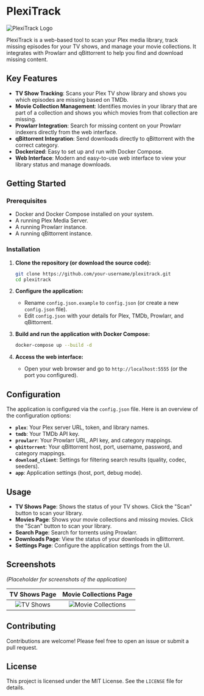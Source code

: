 # PlexiTrack

![PlexiTrack Logo](https://via.placeholder.com/300x150.png?text=PlexiTrack)

PlexiTrack is a web-based tool to scan your Plex media library, track missing episodes for your TV shows, and manage your movie collections. It integrates with Prowlarr and qBittorrent to help you find and download missing content.

## Key Features

-   **TV Show Tracking**: Scans your Plex TV show library and shows you which episodes are missing based on TMDb.
-   **Movie Collection Management**: Identifies movies in your library that are part of a collection and shows you which movies from that collection are missing.
-   **Prowlarr Integration**: Search for missing content on your Prowlarr indexers directly from the web interface.
-   **qBittorrent Integration**: Send downloads directly to qBittorrent with the correct category.
-   **Dockerized**: Easy to set up and run with Docker Compose.
-   **Web Interface**: Modern and easy-to-use web interface to view your library status and manage downloads.

## Getting Started

### Prerequisites

-   Docker and Docker Compose installed on your system.
-   A running Plex Media Server.
-   A running Prowlarr instance.
-   A running qBittorrent instance.

### Installation

1.  **Clone the repository (or download the source code):**
    ```sh
    git clone https://github.com/your-username/plexitrack.git
    cd plexitrack
    ```

2.  **Configure the application:**
    -   Rename `config.json.example` to `config.json` (or create a new `config.json` file).
    -   Edit `config.json` with your details for Plex, TMDb, Prowlarr, and qBittorrent.

3.  **Build and run the application with Docker Compose:**
    ```sh
    docker-compose up --build -d
    ```

4.  **Access the web interface:**
    -   Open your web browser and go to `http://localhost:5555` (or the port you configured).

## Configuration

The application is configured via the `config.json` file. Here is an overview of the configuration options:

-   **`plex`**: Your Plex server URL, token, and library names.
-   **`tmdb`**: Your TMDb API key.
-   **`prowlarr`**: Your Prowlarr URL, API key, and category mappings.
-   **`qbittorrent`**: Your qBittorrent host, port, username, password, and category mappings.
-   **`download_client`**: Settings for filtering search results (quality, codec, seeders).
-   **`app`**: Application settings (host, port, debug mode).

## Usage

-   **TV Shows Page**: Shows the status of your TV shows. Click the "Scan" button to scan your library.
-   **Movies Page**: Shows your movie collections and missing movies. Click the "Scan" button to scan your library.
-   **Search Page**: Search for torrents using Prowlarr.
-   **Downloads Page**: View the status of your downloads in qBittorrent.
-   **Settings Page**: Configure the application settings from the UI.

## Screenshots

*(Placeholder for screenshots of the application)*

| TV Shows Page | Movie Collections Page |
| :-----------: | :--------------------: |
| ![TV Shows](https://via.placeholder.com/400x250.png?text=TV+Shows+Page) | ![Movie Collections](https://via.placeholder.com/400x250.png?text=Movie+Collections) |

## Contributing

Contributions are welcome! Please feel free to open an issue or submit a pull request.

## License

This project is licensed under the MIT License. See the `LICENSE` file for details.
